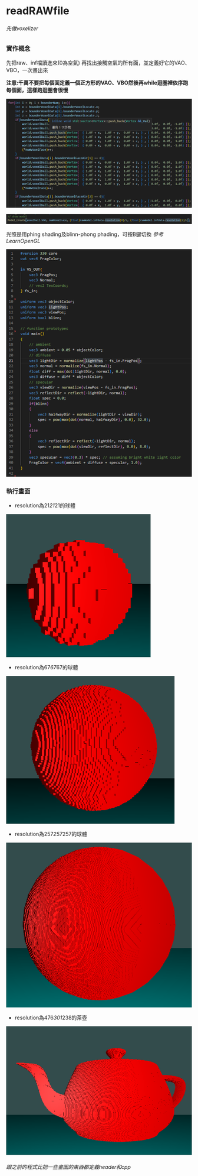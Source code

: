 # readRAWfile

###### 先做voxelizer ######

### 實作概念
先把raw、inf檔讀進來(0為空氣)
再找出接觸空氣的所有面，並定義好它的VAO、VBO，一次畫出來

**注意:千萬不要把每個面定義一個正方形的VAO、VBO然後再while迴圈裡依序跑每個面，這樣跑迴圈會很慢**

![](./image/code0.png)

![](./image/code1.png)

光照是用phing shading及blinn-phong phading，可按B鍵切換
*參考LearnOpenGL*

![](./image/code2.png)

### 執行畫面
- resolution為21*21*21的球體

![](./image/ball21.png)
- resolution為67*67*67的球體

![](./image/ball67.png)

- resolution為257*257*257的球體

![](./image/ball257.png)

- resolution為476*301*238的茶壺

![](./image/tea.png)


###### 跟之前的程式比把一些畫圖的東西都定義header和cpp ######